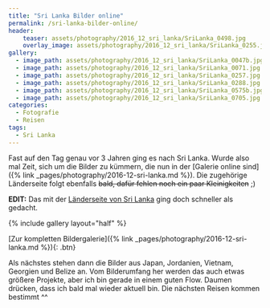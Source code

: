 ```yaml
---
title: "Sri Lanka Bilder online"
permalink: /sri-lanka-bilder-online/
header:
    teaser: assets/photography/2016_12_sri_lanka/SriLanka_0498.jpg
    overlay_image: assets/photography/2016_12_sri_lanka/SriLanka_0255.jpg
gallery:
  - image_path: assets/photography/2016_12_sri_lanka/SriLanka_0047b.jpg
  - image_path: assets/photography/2016_12_sri_lanka/SriLanka_0071.jpg
  - image_path: assets/photography/2016_12_sri_lanka/SriLanka_0257.jpg
  - image_path: assets/photography/2016_12_sri_lanka/SriLanka_0288.jpg
  - image_path: assets/photography/2016_12_sri_lanka/SriLanka_0575b.jpg
  - image_path: assets/photography/2016_12_sri_lanka/SriLanka_0705.jpg
categories:
  - Fotografie
  - Reisen
tags:
  - Sri Lanka
---
```


Fast auf den Tag genau vor 3 Jahren ging es nach Sri Lanka.
Wurde also mal Zeit, sich um die Bilder zu kümmern, die nun in der [Galerie online sind]({% link _pages/photography/2016-12-sri-lanka.md %}).
Die zugehörige Länderseite folgt ebenfalls ~~bald, dafür fehlen noch ein paar Kleinigkeiten~~ ;)

**EDIT:** Das mit der [Länderseite von Sri Lanka](/sri-lanka/) ging doch schneller als gedacht.

{% include gallery layout="half" %}

[Zur kompletten Bildergalerie]({% link _pages/photography/2016-12-sri-lanka.md %}){: .btn}

Als nächstes stehen dann die Bilder aus Japan, Jordanien, Vietnam, Georgien und Belize an. 
Vom Bilderumfang her werden das auch etwas größere Projekte, aber ich bin gerade in einem guten Flow. 
Daumen drücken, dass ich bald mal wieder aktuell bin. Die nächsten Reisen kommen bestimmt ^^
